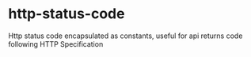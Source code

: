# http-status-code
Http status code encapsulated as constants, useful for api returns code following HTTP Specification
